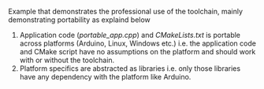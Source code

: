 Example that demonstrates the professional use of the toolchain, mainly demonstrating portability as explaind below

1. Application code (*portable_app.cpp*) and *CMakeLists.txt* is portable across platforms (Arduino, Linux, Windows etc.) i.e. the application code and CMake script have no assumptions on the platform and should work with or without the toolchain.
1. Platform specifics are abstracted as libraries i.e. only those libraries have any dependency with the platform like Arduino.

